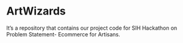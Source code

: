 # ArtWizards
It’s a repository that contains our project code for SIH Hackathon on Problem Statement- Ecommerce for Artisans.
